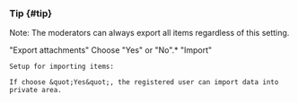 ### Tip {#tip}

Note: The moderators can always export all items regardless of this setting.

&quot;Export attachments&quot; Choose &quot;Yes&quot; or &quot;No&quot;.*   &quot;Import&quot;

    Setup for importing items:

    If choose &quot;Yes&quot;, the registered user can import data into private area.
